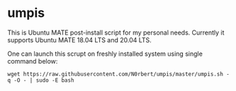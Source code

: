 # umpis

This is Ubuntu MATE post-install script for my personal needs.
Currently it supports Ubuntu MATE 18.04 LTS and 20.04 LTS.

One can launch this scrupt on freshly installed system using single command below:

```
wget https://raw.githubusercontent.com/N0rbert/umpis/master/umpis.sh -q -O - | sudo -E bash
```

